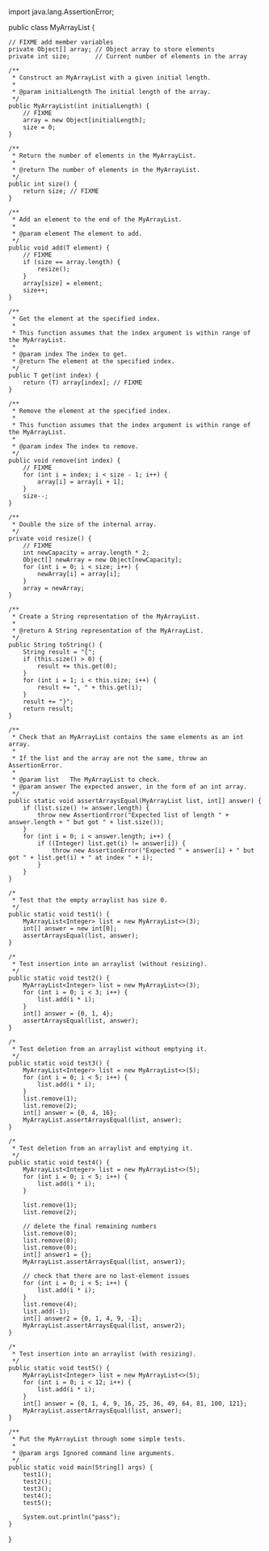 import java.lang.AssertionError;

public class MyArrayList<T> {

    // FIXME add member variables
    private Object[] array; // Object array to store elements
    private int size;       // Current number of elements in the array

    /**
     * Construct an MyArrayList with a given initial length.
     *
     * @param initialLength The initial length of the array.
     */
    public MyArrayList(int initialLength) {
        // FIXME
        array = new Object[initialLength];
        size = 0;
    }

    /**
     * Return the number of elements in the MyArrayList.
     *
     * @return The number of elements in the MyArrayList.
     */
    public int size() {
        return size; // FIXME
    }

    /**
     * Add an element to the end of the MyArrayList.
     *
     * @param element The element to add.
     */
    public void add(T element) {
        // FIXME
        if (size == array.length) {
            resize();
        }
        array[size] = element;
        size++;
    }

    /**
     * Get the element at the specified index.
     *
     * This function assumes that the index argument is within range of the MyArrayList.
     *
     * @param index The index to get.
     * @return The element at the specified index.
     */
    public T get(int index) {
        return (T) array[index]; // FIXME
    }

    /**
     * Remove the element at the specified index.
     *
     * This function assumes that the index argument is within range of the MyArrayList.
     *
     * @param index The index to remove.
     */
    public void remove(int index) {
        // FIXME
        for (int i = index; i < size - 1; i++) {
            array[i] = array[i + 1];
        }
        size--;
    }

    /**
     * Double the size of the internal array.
     */
    private void resize() {
        // FIXME
        int newCapacity = array.length * 2;
        Object[] newArray = new Object[newCapacity];
        for (int i = 0; i < size; i++) {
            newArray[i] = array[i];
        }
        array = newArray;
    }

    /**
     * Create a String representation of the MyArrayList.
     *
     * @return A String representation of the MyArrayList.
     */
    public String toString() {
        String result = "{";
        if (this.size() > 0) {
            result += this.get(0);
        }
        for (int i = 1; i < this.size; i++) {
            result += ", " + this.get(i);
        }
        result += "}";
        return result;
    }

    /**
     * Check that an MyArrayList contains the same elements as an int array.
     *
     * If the list and the array are not the same, throw an AssertionError.
     *
     * @param list   The MyArrayList to check.
     * @param answer The expected answer, in the form of an int array.
     */
    public static void assertArraysEqual(MyArrayList list, int[] answer) {
        if (list.size() != answer.length) {
            throw new AssertionError("Expected list of length " + answer.length + " but got " + list.size());
        }
        for (int i = 0; i < answer.length; i++) {
            if ((Integer) list.get(i) != answer[i]) {
                throw new AssertionError("Expected " + answer[i] + " but got " + list.get(i) + " at index " + i);
            }
        }
    }

    /*
     * Test that the empty arraylist has size 0.
     */
    public static void test1() {
        MyArrayList<Integer> list = new MyArrayList<>(3);
        int[] answer = new int[0];
        assertArraysEqual(list, answer);
    }

    /*
     * Test insertion into an arraylist (without resizing).
     */
    public static void test2() {
        MyArrayList<Integer> list = new MyArrayList<>(3);
        for (int i = 0; i < 3; i++) {
            list.add(i * i);
        }
        int[] answer = {0, 1, 4};
        assertArraysEqual(list, answer);
    }

    /*
     * Test deletion from an arraylist without emptying it.
     */
    public static void test3() {
        MyArrayList<Integer> list = new MyArrayList<>(5);
        for (int i = 0; i < 5; i++) {
            list.add(i * i);
        }
        list.remove(1);
        list.remove(2);
        int[] answer = {0, 4, 16};
        MyArrayList.assertArraysEqual(list, answer);
    }

    /*
     * Test deletion from an arraylist and emptying it.
     */
    public static void test4() {
        MyArrayList<Integer> list = new MyArrayList<>(5);
        for (int i = 0; i < 5; i++) {
            list.add(i * i);
        }

        list.remove(1);
        list.remove(2);

        // delete the final remaining numbers
        list.remove(0);
        list.remove(0);
        list.remove(0);
        int[] answer1 = {};
        MyArrayList.assertArraysEqual(list, answer1);

        // check that there are no last-element issues
        for (int i = 0; i < 5; i++) {
            list.add(i * i);
        }
        list.remove(4);
        list.add(-1);
        int[] answer2 = {0, 1, 4, 9, -1};
        MyArrayList.assertArraysEqual(list, answer2);
    }

    /*
     * Test insertion into an arraylist (with resizing).
     */
    public static void test5() {
        MyArrayList<Integer> list = new MyArrayList<>(5);
        for (int i = 0; i < 12; i++) {
            list.add(i * i);
        }
        int[] answer = {0, 1, 4, 9, 16, 25, 36, 49, 64, 81, 100, 121};
        MyArrayList.assertArraysEqual(list, answer);
    }

    /**
     * Put the MyArrayList through some simple tests.
     *
     * @param args Ignored command line arguments.
     */
    public static void main(String[] args) {
        test1();
        test2();
        test3();
        test4();
        test5();

        System.out.println("pass");
    }
}
